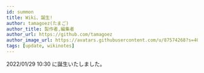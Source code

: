 ```yaml
---
id: summon
title: Wiki、誕生!
author: tamagoez(たまご)
author_title: 製作者,編集者
author_url: https://github.com/tamagoez
author_image_url: https://avatars.githubusercontent.com/u/87574268?s=400&v=4
tags: [update, wikinotes]
---
```


2022/01/29 10:30 に誕生いたしました。